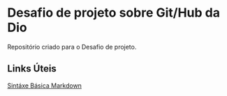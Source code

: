 # Desafio de projeto sobre Git/Hub da Dio
  Repositório criado para o Desafio de projeto.

## Links Úteis
[Sintáxe Básica Markdown](https://www.markdownguide.org/basic-syntax/)
